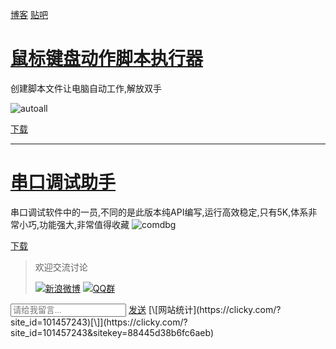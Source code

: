 [博客](http://www.cinzy.com)   [贴吧](https://tieba.baidu.com/cinzy) 

# [鼠标键盘动作脚本执行器](https://www.cinzy.com/post/shu-biao-jian-pan-dong-zuo-jiao-ben-zhi-xing-qi-AutoAll-0.361.html)

创建脚本文件让电脑自动工作,解放双手

![autoall](https://www.cinzy.com/picx-images-hosting/autoall.lxv9yrjz.webp)

[下载](https://www.cinzy.com/post/shu-biao-jian-pan-dong-zuo-jiao-ben-zhi-xing-qi-AutoAll-0.361.html)

---
# [串口调试助手](https://www.cinzy.com/post/bian-xi-chuan-kou-diao-shi-zhu-shou-COMDBG-0.3RC.html)

串口调试软件中的一员,不同的是此版本纯API编写,运行高效稳定,只有5K,体系非常小巧,功能强大,非常值得收藏
![comdbg](https://cinzy.github.io/picx-images-hosting/comdbg.2dokfi2dgq.webp)

[下载](https://www.cinzy.com/post/bian-xi-chuan-kou-diao-shi-zhu-shou-COMDBG-0.3RC.html)


> 欢迎交流讨论
>
> [![新浪微博](https://cinzy.github.io/picx-images-hosting/sina_weibo22x22.1lbowbwzxn.webp)](https://weibo.com/u/1719478201) [![QQ群](https://pub.idqqimg.com/wpa/images/group.png)](https://qm.qq.com/cgi-bin/qm/qr?k=NOdmlPd_BSVTG4FPbq9z1BisjR7lcBg-&jump_from=webapi&authKey=2DsccVNFlTlJ8M58VpasTuCRqOqCLLDai1r2LJwNj4+0S8/C8zAl+11wpd0eYLxR) 
<script>
function fetchUrl() {
  var inputVal = document.getElementById('myInput').value;
  const url = 'https://api.day.app/AKry5gqYzpJNszHpZFsVPQ/' + inputVal;
  fetch(url)
    .then(response => response.json())
    .then(data => {
      if(data.message == "success") {
     orgText = document.getElementById('mySend').innerText;
         document.getElementById('mySend').innerText = data.message;
         setTimeout(function() {
           document.getElementById('mySend').innerText = orgText;
         }, 2000);
      }
      console.log(data);
    })
    .catch(error => console.error('Error fetching the URL:', error));
}
</script>
<input type="text" id="myInput" placeholder="请给我留言...">
<a id="mySend" href="#" onclick="fetchUrl()">发送</a>
[\[网站统计](https://clicky.com/?site_id=101457243)[\]](https://clicky.com/?site_id=101457243&sitekey=88445d38b6fc6aeb) 